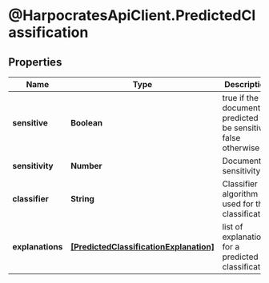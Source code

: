 # @HarpocratesApiClient.PredictedClassification

## Properties

Name | Type | Description | Notes
------------ | ------------- | ------------- | -------------
**sensitive** | **Boolean** | true if the document is predicted to be sensitive, false otherwise | 
**sensitivity** | **Number** | Document sensitivity | [optional] 
**classifier** | **String** | Classifier algorithm used for this classification | [optional] 
**explanations** | [**[PredictedClassificationExplanation]**](PredictedClassificationExplanation.md) | list of explanations for a predicted classification | [optional] 


